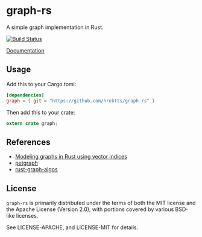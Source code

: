 # graph-rs

A simple graph implementation in Rust.

[![Build Status](https://travis-ci.org/hrektts/graph-rs.svg?branch=master)](https://travis-ci.org/hrektts/graph-rs)

[Documentation](https://katsutoshihorie.com/graph-rs)

## Usage

Add this to your Cargo.toml:

``` toml
[dependencies]
graph = { git = "https://github.com/hrektts/graph-rs" }
```

Then add this to your crate:

``` rust
extern crate graph;
```

## References

- [Modeling graphs in Rust using vector indices](http://smallcultfollowing.com/babysteps/blog/2015/04/06/modeling-graphs-in-rust-using-vector-indices/)
- [petgraph](https://github.com/bluss/petgraph)
- [rust-graph-algos](https://github.com/flanfly/rust-graph-algos)

## License

`graph-rs` is primarily distributed under the terms of both the MIT license
and the Apache License (Version 2.0), with portions covered by various BSD-like
licenses.

See LICENSE-APACHE, and LICENSE-MIT for details.
